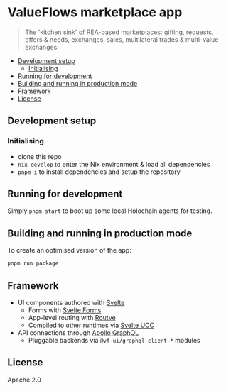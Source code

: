 # ValueFlows marketplace app

> The 'kitchen sink' of REA-based marketplaces: gifting, requests, offers & needs, exchanges, sales, multilateral trades & multi-value exchanges.

<!-- MarkdownTOC -->

- [Development setup](#development-setup)
	- [Initialising](#initialising)
- [Running for development](#running-for-development)
- [Building and running in production mode](#building-and-running-in-production-mode)
- [Framework](#framework)
- [License](#license)

<!-- /MarkdownTOC -->

## Development setup

### Initialising
 
- clone this repo
- `nix develop` to enter the Nix environment & load all dependencies
- `pnpm i` to install dependencies and setup the repository

## Running for development

Simply `pnpm start` to boot up some local Holochain agents for testing.

## Building and running in production mode

To create an optimised version of the app:

```bash
pnpm run package
```


## Framework

- UI components authored with [Svelte](https://svelte.dev/)
	- Forms with [Svelte Forms](https://chainlist.github.io/svelte-forms/)
	- App-level routing with [Routve](https://www.npmjs.com/package/routve)
	- Compiled to other runtimes via [Svelte UCC](https://github.com/pospi/svelte-universal-component-compiler)
- API connections through [Apollo GraphQL](https://www.apollographql.com/)
	- Pluggable backends via `@vf-ui/graphql-client-*` modules


## License

Apache 2.0
